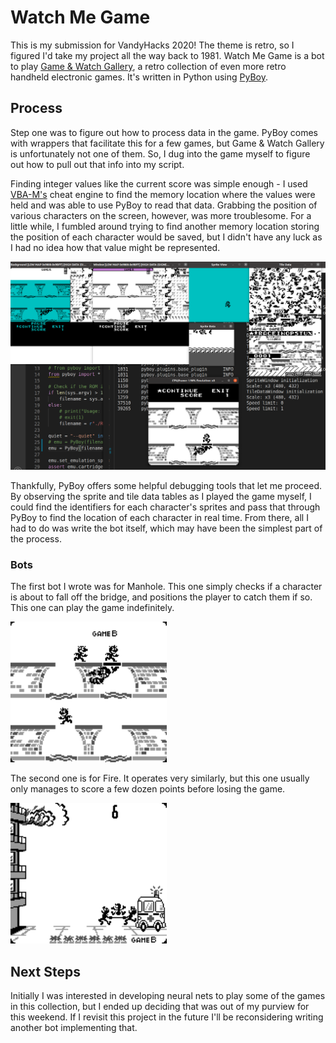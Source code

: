 # Watch Me Game

This is my submission for VandyHacks 2020! The theme is retro, so I figured I'd take my project all the way back to 1981. Watch Me Game is a bot to play [Game & Watch Gallery](https://en.wikipedia.org/wiki/Game_%26_Watch_Gallery), a retro collection of even more retro handheld electronic games. It's written in Python using [PyBoy](https://github.com/Baekalfen/PyBoy).

## Process

Step one was to figure out how to process data in the game. PyBoy comes with wrappers that facilitate this for a few games, but Game & Watch Gallery is unfortunately not one of them. So, I dug into the game myself to figure out how to pull out that info into my script.

Finding integer values like the current score was simple enough - I used [VBA-M's](https://github.com/visualboyadvance-m/visualboyadvance-m) cheat engine to find the memory location where the values were held and was able to use PyBoy to read that data. Grabbing the position of various characters on the screen, however, was more troublesome. For a little while, I fumbled around trying to find another memory location storing the position of each character would be saved, but I didn't have any luck as I had no idea how that value might be represented.

<img src="https://github.com/jedmijares/Watch-Me-Game/blob/main/media/spriteDebugging.png" alt="Debug Interface" width="600"/>

Thankfully, PyBoy offers some helpful debugging tools that let me proceed. By observing the sprite and tile data tables as I played the game myself, I could find the identifiers for each character's sprites and pass that through PyBoy to find the location of each character in real time. From there, all I had to do was write the bot itself, which may have been the simplest part of the process.

### Bots

The first bot I wrote was for Manhole. This one simply checks if a character is about to fall off the bridge, and positions the player to catch them if so. This one can play the game indefinitely.

<img src="https://github.com/jedmijares/Watch-Me-Game/blob/main/media/manhole.gif" width="250" />

The second one is for Fire. It operates very similarly, but this one usually only manages to score a few dozen points before losing the game.

<img src="https://github.com/jedmijares/Watch-Me-Game/blob/main/media/fire.gif" width="250" />

## Next Steps

Initially I was interested in developing neural nets to play some of the games in this collection, but I ended up deciding that was out of my purview for this weekend. If I revisit this project in the future I'll be reconsidering writing another bot implementing that.
